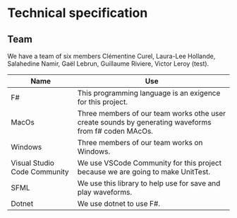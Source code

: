 # Technical specification

## Team

We have a team of six members  Clémentine Curel, Laura-Lee Hollande, Salahedine Namir, Gaël Lebrun, Guillaume Riviere, Victor Leroy (test).




| Name | Use|
|-|-|
|F#|This programming language is an exigence for this project. |
|MacOs| Three members of our team works othe user create sounds by generating waveforms from f# coden MAcOs.|
|Windows| Three members of our team works on Windows.|
|Visual Studio Code Community|We use VSCode Community for this project because we are going to make UnitTest.|
|SFML |We use this library to help use for save and play waveforms. |
|Dotnet| We use dotnet to use F#.|

